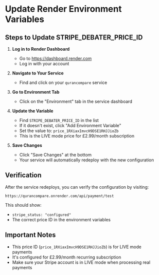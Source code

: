 # Update Render Environment Variables

## Steps to Update STRIPE_DEBATER_PRICE_ID

1. **Log in to Render Dashboard**
   - Go to https://dashboard.render.com
   - Log in with your account

2. **Navigate to Your Service**
   - Find and click on your `qurancompare` service

3. **Go to Environment Tab**
   - Click on the "Environment" tab in the service dashboard

4. **Update the Variable**
   - Find `STRIPE_DEBATER_PRICE_ID` in the list
   - If it doesn't exist, click "Add Environment Variable"
   - Set the value to: `price_1RXiaxImvcH9DSE1RHJJioZb`
   - This is the LIVE mode price for £2.99/month subscription

5. **Save Changes**
   - Click "Save Changes" at the bottom
   - Your service will automatically redeploy with the new configuration

## Verification

After the service redeploys, you can verify the configuration by visiting:
```
https://qurancompare.onrender.com/api/payment/test
```

This should show:
- `stripe_status: "configured"`
- The correct price ID in the environment variables

## Important Notes

- This price ID (`price_1RXiaxImvcH9DSE1RHJJioZb`) is for LIVE mode payments
- It's configured for £2.99/month recurring subscription
- Make sure your Stripe account is in LIVE mode when processing real payments